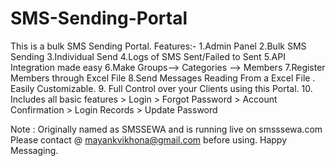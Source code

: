 # SMS-Sending-Portal
This is a bulk SMS Sending Portal.
Features:- 
1.Admin Panel
2.Bulk SMS Sending 
3.Individual Send
4.Logs of SMS Sent/Failed to Sent
5.API Integration made easy
6.Make Groups--> Categories --> Members
7.Register Members through Excel File
8.Send Messages Reading From a Excel File . Easily Customizable.
9. Full Control over your Clients using this Portal.
10. Includes all basic features > Login
                                > Forgot Password
                                > Account Confirmation
                                > Login Records
                                > Update Password
                                
Note : Originally named as SMSSEWA and is running live on smsssewa.com
 Please contact @ mayankvikhona@gmail.com before using.
 Happy Messaging.
